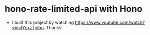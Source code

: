 # hono-rate-limited-api with Hono

- I built this project by watching https://www.youtube.com/watch?v=sdYcxzTjdbo. Thanks!
